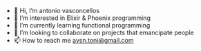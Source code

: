 - 👋 Hi, I’m antonio vasconcellos
- 👀 I’m interested in Elixir & Phoenix programming
- 🌱 I’m currently learning functional programming
- 💞️ I’m looking to collaborate on projects that emancipate people
- 📫 How to reach me avsn.toni@gmail.com

<!---
v0i4/v0i4 is a ✨ special ✨ repository because its `README.md` (this file) appears on your GitHub profile.
You can click the Preview link to take a look at your changes.
--->

